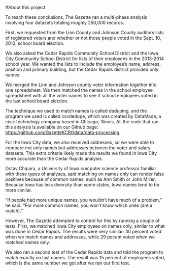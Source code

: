 #About this project

To reach these conclusions, The Gazette ran a multi-phase analysis involving four datasets totaling roughly 250,000 records.
 
First, we requested from the Linn County and Johnson County auditors lists of registered voters and whether or not those people voted in the Sept. 10, 2013, school board election.
 
We also asked the Cedar Rapids Community School District and the Iowa City Community School District for lists of their employees in the 2013-2014 school year. We wanted the lists to include the employee’s name, address, position and primary building, but the Cedar Rapids district provided only names.
 
We merged the Linn and Johnson county voter information together into one spreadsheet. We then matched the names in the school employee spreadsheet with all the voter names to see if school employees voted in the last school board election.
 
The technique we used to match names is called deduping, and the program we used is called csvdedupe, which was created by DataMade, a civic technology company based in Chicago, Illinois. All the code that ran this analysis is available on our Github page: https://github.com/GazetteKCRGdata/data-processing.
 
For the Iowa City data, we also received addresses, so we were able to compare not only names but addresses between the voter and salary datasets. This extra criteria likely made the results we found in Iowa City more accurate than the Cedar Rapids analysis.
 
Octav Chipara, a University of Iowa computer science professor familiar with these types of analyses, said matching on names only can render false positives because of common names, such as Ann Smith or John Miller. Because Iowa has less diversity than some states, Iowa names tend to be more similar.
 
“If people had more unique names, you wouldn’t have much of a problem,” he said. “For more common names, you won’t know which ones (are a match).”
 
However, The Gazette attempted to control for this by running a couple of tests. First, we matched Iowa City employees on names only, similar to what was done in Cedar Rapids. The results were very similar: 30 percent voted when we match names and addresses, while 29 pecent voted when we matched names only.

We also ran a second test of the Cedar Rapids data and told the program to match exactly on last names. The result was 15 percent of employees voted, which is the same number we got after we ran our first test.
